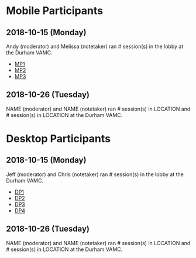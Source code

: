# Mobile Participants

## 2018-10-15 (Monday)

Andy (moderator) and Melissa (notetaker) ran # session(s) in the lobby at the Durham VAMC.

- [MP1](https://github.com/department-of-veterans-affairs/va.gov-team/tree/master/user-research/study-7/participant-notes/mobile/mp1)
- [MP2](https://github.com/department-of-veterans-affairs/va.gov-team/tree/master/user-research/study-7/participant-notes/mobile/mp2)
- [MP3](https://github.com/department-of-veterans-affairs/va.gov-team/tree/master/user-research/study-7/participant-notes/mobile/mp3)



## 2018-10-26 (Tuesday)

NAME (moderator) and NAME (notetaker) ran # session(s) in LOCATION and # session(s) in LOCATION at the Durham VAMC.



# Desktop Participants

## 2018-10-15 (Monday)

Jeff (moderator) and Chris (notetaker) ran # session(s) in the lobby at the Durham VAMC.

- [DP1](https://github.com/department-of-veterans-affairs/va.gov-team/tree/master/user-research/study-7/participant-notes/desktop/dp1) 
- [DP2](https://github.com/department-of-veterans-affairs/va.gov-team/tree/master/user-research/study-7/participant-notes/desktop/dp2)
- [DP3](https://github.com/department-of-veterans-affairs/va.gov-team/tree/master/user-research/study-7/participant-notes/desktop/dp3)
- [DP4](https://github.com/department-of-veterans-affairs/va.gov-team/tree/master/user-research/study-7/participant-notes/desktop/dp4)



## 2018-10-26 (Tuesday)

NAME (moderator) and NAME (notetaker) ran # session(s) in LOCATION and # session(s) in LOCATION at the Durham VAMC.

